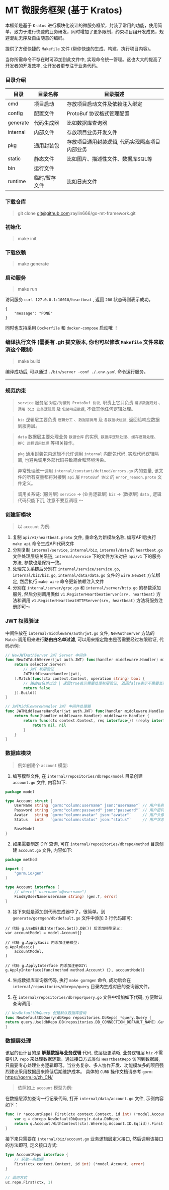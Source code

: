 # MT 微服务框架 (基于 Kratos)

本框架是基于 `Kratos` 进行模块化设计的微服务框架，封装了常用的功能，使用简单，致力于进行快速的业务研发，同时增加了更多限制，约束项目组开发成员，规避混乱无序及自由随意的编码。<br />

提供了方便快捷的 `Makefile` 文件 (帮你快速的生成、构建、执行项目内容)。<br />

当你所需命令不存在时可添加到此文件中, 实现命令统一管理。这也大大的提高了开发者的开发效率, 让开发者更专注于业务代码。 <br />

### 目录介绍

| 目录       | 目录名称     | 目录描述                     |
|----------|----------|--------------------------|
| cmd      | 项目启动     | 存放项目启动文件及依赖注入绑定          |
| config   | 配置文件     | ProtoBuf 协议格式管理配置        |
| generate | 代码生成器    | 比如数据库查询器                 |
| internal | 内部文件     | 存放项目业务开发文件               |
| pkg      | 通用封装包    | 存放项目通用封装逻辑, 代码实现隔离项目内部业务 |
| static   | 静态文件     | 比如图片、描述性文件、数据库SQL等       |
| bin      | 运行文件     |                          |
| runtime  | 临时/暂存 文件 | 比如日志文件                   |

### 下载仓库

> git clone git@github.com:raylin666/go-mt-framework.git

### 初始化

> make init

### 下载依赖

> make generate

### 启动服务

> make run

访问服务 `curl 127.0.0.1:10010/heartbeat` , 返回 `200` 状态码则表示成功。
```shell
{
    "message": "PONE"
}
```

同时也支持采用 `Dockerfile` 和 `docker-compose` 启动哦 ！

### 编译执行文件 (需要有 .git 提交版本, 你也可以修改 `Makefile` 文件来取消这个限制)

> make build

编译成功后, 可以通过 `./bin/server -conf ./.env.yaml` 命令运行服务。

<hr />

### 规范约束

> `service` 服务层 `对应/对接到 ProtoBuf 协议`, 职责上它只负责 `请求数据规划` 、`调用 biz 业务逻辑层` 及 `包装响应数据`, 不做其他任何逻辑处理。

> `biz` 逻辑层主要负责 `逻辑分工` 、`数据层调用` 及 `各数据块组装`, 返回给响应数据到服务层。

> `data` 数据层主要处理业务 `数据仓库` 的实例, `数据库逻辑处理`、`缓存逻辑处理`、`RPC 远程调用处理` 等相关操作。

> `pkg` 通用封装包内逻辑不允许调用 `internal` 内部包代码, 实现代码逻辑隔离, 也避免调用外部代码导致耦合和环境污染。

> 异常处理统一调用 `internal/constant/defined/errors.go` 内的变量, 该文件的所有变量都将对接到 `api` 层 `ProtoBuf 协议` 的 `error_reason.proto` 文件定义。

> 调用关系链: (服务层) `service` -> (业务逻辑层) `biz` -> (数据层) `data` , 逻辑代码只能下沉, 注意不要互调哦 ～

### 创建新模块

> 以 `account` 为例:
1. 复制 `api/v1/heartbeat.proto` 文件, 重命名为新模块名称, 编写API后执行 `make api` 命令生成API代码文件
2. 分别复制 `internal/service`, `internal/biz`, `internal/data` 的 `heartbeat.go` 文件处理层级关系链, `internal/service` 下的文件方法对应 `api/v1` 下的服务方法, 参数也是保持一致。
3. 处理完关系链后分别在 `internal/service/service.go`, `internal/biz/biz.go`, `internal/data/data.go` 文件的 `wire.NewSet` 方法绑定, 然后执行 `make wire` 命令更新依赖注入文件
4. 分别在 `internal/server/grpc.go` 和 `internal/server/http.go` 的参数添加服务, 然后分别调用类似 `v1.RegisterHeartbeatServer(srv, heartbeat)` 方法和调用 `v1.RegisterHeartbeatHTTPServer(srv, heartbeat)` 方法将服务注册即可～

### JWT 权限验证

中间件放在 `internal/middleware/auth/jwt.go` 文件, `NewAuthServer` 方法的 `Match` 调用用来进行<b>路由白名单过滤</b>, 可以用来指定路由是否需要经过权限验证, 代码示例:
```go
// NewJWTAuthServer JWT Server 中间件
func NewJWTAuthServer(jwt auth.JWT) func(handler middleware.Handler) middleware.Handler {
    return selector.Server(
        // JWT 权限验证
        JWTMiddlewareHandler(jwt),
    ).Match(func(ctx context.Context, operation string) bool {
        // 路由白名单过滤 | 返回true表示需要处理权限验证, 返回false表示不需要处理权限验证
        return false
    }).Build()
}

// JWTMiddlewareHandler JWT 中间件处理器
func JWTMiddlewareHandler(jwt auth.JWT) func(handler middleware.Handler) middleware.Handler {
    return func(handler middleware.Handler) middleware.Handler {
        return func(ctx context.Context, req interface{}) (reply interface{}, err error) {
			return nil, nil
        }
    }
}
```

### 数据库模块

> 例如创建个 `account` 模型:
1. 编写模型文件, 在 `internal/repositories/dbrepo/model` 目录创建 `account.go` 文件, 内容如下:

```go
package model

type Account struct {
	UserName string `gorm:"column:username" json:"username"` // 用户名称
	Password string `gorm:"column:password" json:"password"` // 用户密码(加密串)
	Avatar   string `gorm:"column:avatar" json:"avatar"`     // 用户头像
	Status   int8   `gorm:"column:status" json:"status"`     // 用户状态 0:冻结 1:正常 2:暂停

	BaseModel
}
```

2. 如果需要制定 DIY 查询, 可在 `internal/repositories/dbrepo/method` 目录创建 `account.go` 文件, 内容如下:

```go
package method

import (
	"gorm.io/gen"
)

type Account interface {
	// where("`username`=@username")
	FindByUserName(username string) (gen.T, error)
}
```

3. 接下来就是添加到代码生成器中了，很简单。到 `generate/gormgen/db/default.go` 文件中添加 3 行代码即可:
```shell
// 代码 g.UseDB(dbInterface.Get().DB()) 后添加模型定义:
var accountModel = model.Account{}

// 代码 g.ApplyBasic 内添加注册模型:
g.ApplyBasic(
    accountModel,
)
  
// 代码 g.ApplyInterface 内添加注册DIY:
g.ApplyInterface(func(method method.Account) {}, accountModel)
```

4. 生成数据库查询器代码, 执行 `make gormgen` 命令, 成功后会在 `internal/repositories/dbrepo/query` 目录内生成对应的查询器文件。

5. 在 `internal/repositories/dbrepo/query.go` 文件中增加如下代码, 方便默认查询调用:
```go
// NewDefaultDbQuery 创建默认数据库查询
func NewDefaultDbQuery(dbRepo repositories.DbRepo) *query.Query {
return query.Use(dbRepo.DB(repositories.DB_CONNECTION_DEFAULT_NAME).Get().DB())
}
```

### 数据层处理

该层的设计目的是 <b>解藕数据与业务逻辑</b> 代码, 使层级更清晰, 业务逻辑层 `biz` 不需要引入 `repo` 来处理数据逻辑，通过接口方式类似 `HeartbeatRepo` 访问到数据层, 只需要专心处理业务逻辑即可。当业务复杂、多人协作开发、功能模块多的项目强烈建议采用数据层来降低后期维护成本。
具体的 `CURD` 操作文档请参考 `gorm`: <a href="https://gorm.io/zh_CN/">https://gorm.io/zh_CN/</a>


> 依照如上 `account` 模型为例:

在数据层添加查询一行记录代码, 打开 `internal/data/account.go` 文件, 示例内容如下：
```go
func (r *accountRepo) First(ctx context.Context, id int) (*model.Account, error) {
	var q = dbrepo.NewDefaultDbQuery(r.data.DbRepo)
	return q.Account.WithContext(ctx).Where(q.Account.ID.Eq(id)).First()
}
```

接下来只需要在 `internal/biz/account.go` 业务逻辑层定义接口, 然后调用该接口的方法即可, 定义接口方式:
```go
type AccountRepo interface {
	// 获取一条数据
    First(ctx context.Context, id int) (*model.Account, error)
}

// 调用方式
uc.repo.First(ctx, 1)
```
